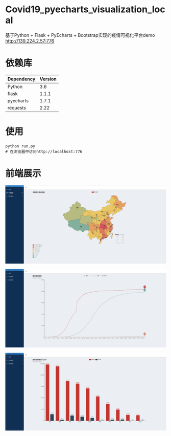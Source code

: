 # Covid19_pyecharts_visualization_local
基于Python + Flask + PyEcharts + Bootstrap实现的疫情可视化平台demo  
http://139.224.2.57:776

# 依赖库
| Dependency | Version |  
| ------ |------|  
| Python | 3.6 |
| flask | 1.1.1 |
| pyecharts | 1.7.1 |
| requests | 2.22 |


# 使用
```
python run.py
# 在浏览器中访问http://localhost:776
```
# 前端展示
![avatar](img/index.jpg)  

![avatar](img/chinaline.jpg) 
 
![avatar](img/foreignbar.jpg)  
